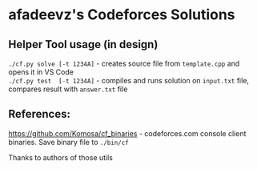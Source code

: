 # afadeevz's Codeforces Solutions

## Helper Tool usage (in design)
`./cf.py solve [-t 1234A]` - creates source file from `template.cpp` and opens it in VS Code\
`./cf.py test  [-t 1234A]` - compiles and runs solution on `input.txt` file, compares result with `answer.txt` file

## References:
https://github.com/Komosa/cf_binaries - codeforces.com console client binaries. Save binary file to `./bin/cf`

Thanks to authors of those utils
